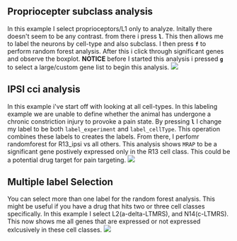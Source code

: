 ## Propriocepter subclass analysis
In this example I select proprioceptors/L1 only to analyze. Initally there doesn't seem to be any contrast. from there i press **`l`**. This then allows me to label the neurons by cell-type and also subclass. I then press **`f`** to perform random forest analysis. After this i click through significant genes and observe the boxplot. **NOTICE** before I started this analysis i pressed **`g`** to select a large/custom gene list to begin this analysis.
![][image1]

## IPSI cci analysis
In this example i've start off with looking at all cell-types. In this labeling example we are unable to define whether the animal has undergone a chronic constriction injury to provoke a pain state. By pressing **`l`** I change my label to be both `label_experiment` and `label_cellType`. This operation combines these labels to creates the labels. From there, I perfomr randomforest for R13_ipsi vs all others. This analysis shows `MRAP` to be a significant gene postively expressed only in the R13 cell class. This could be a potential drug target for pain targeting.
![][image2]

## Multiple label Selection
You can select more than one label for the random forest analysis. This might be useful if you have a drug that hits two or three cell classes specifically. In this example I select L2(a-delta-LTMRS), and N14(c-LTMRS). This now shows me all genes that are expressed or not expressed exlcusively in these cell classes.
![][image3]

[image1]: ../howToGifs/28_advancedCellLabeling.gif
[image2]: ../howToGifs/29_advancedCciAnalysis.gif
[image3]: ../howToGifs/31_advancedTwoClassAnalysis.gif

